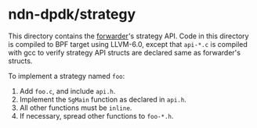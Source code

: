 # ndn-dpdk/strategy

This directory contains the [forwarder](../app/fwdp/)'s strategy API.
Code in this directory is compiled to BPF target using LLVM-6.0, except that `api-*.c` is compiled with gcc to verify strategy API structs are declared same as forwarder's structs.

To implement a strategy named `foo`:

1. Add `foo.c`, and include `api.h`.
2. Implement the `SgMain` function as declared in `api.h`.
3. All other functions must be `inline`.
4. If necessary, spread other functions to `foo-*.h`.
